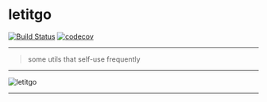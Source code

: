# letitgo

[![Build Status](https://www.travis-ci.org/evercyan/letitgo.svg?branch=master)](https://www.travis-ci.org/evercyan/letitgo)
[![codecov](https://codecov.io/gh/evercyan/letitgo/branch/master/graph/badge.svg)](https://codecov.io/gh/evercyan/letitgo)

---

> some utils that self-use frequently

---

![letitgo](https://raw.githubusercontent.com/evercyan/cantor/master/resource/ee/ee6c337daa7a0de17f9466d366169d0c.jpg)

---
